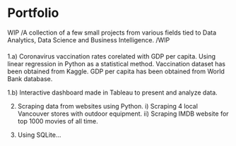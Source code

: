 # Portfolio
WIP /A collection of a few small projects from various fields tied to Data Analytics, Data Science and Business Intelligence. /WIP

####

1.a) Coronavirus vaccination rates corelated with GDP per capita. Using linear regression in Python as a statistical method. Vaccination dataset has been obtained from Kaggle. GDP per capita has been obtained from World Bank database. 

1.b) Interactive dashboard made in Tableau to present and analyze data.

2. Scraping data from websites using Python. i) Scraping 4 local Vancouver stores with outdoor equipment. ii) Scraping IMDB website for top 1000 movies of all time.
 
3. Using SQLite... 
